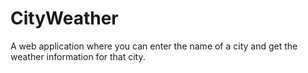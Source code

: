 # CityWeather
A web application where you can enter the name of a city and get the weather information for that city. 
